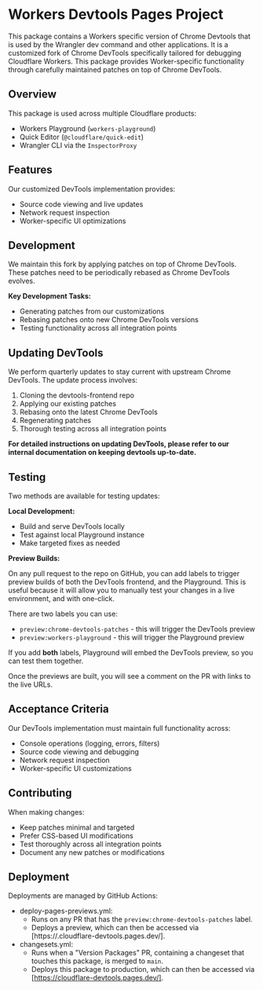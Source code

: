 # Workers Devtools Pages Project

This package contains a Workers specific version of Chrome Devtools that is used by the Wrangler dev command and other applications. It is a customized fork of Chrome DevTools specifically tailored for debugging Cloudflare Workers. This package provides Worker-specific functionality through carefully maintained patches on top of Chrome DevTools.

## Overview

This package is used across multiple Cloudflare products:

- Workers Playground (`workers-playground`)
- Quick Editor (`@cloudflare/quick-edit`)
- Wrangler CLI via the `InspectorProxy`

## Features

Our customized DevTools implementation provides:

- Source code viewing and live updates
- Network request inspection
- Worker-specific UI optimizations

## Development

We maintain this fork by applying patches on top of Chrome DevTools. These patches need to be periodically rebased as Chrome DevTools evolves.

**Key Development Tasks:**

- Generating patches from our customizations
- Rebasing patches onto new Chrome DevTools versions
- Testing functionality across all integration points

## Updating DevTools

We perform quarterly updates to stay current with upstream Chrome DevTools. The update process involves:

1. Cloning the devtools-frontend repo
2. Applying our existing patches
3. Rebasing onto the latest Chrome DevTools
4. Regenerating patches
5. Thorough testing across all integration points

**For detailed instructions on updating DevTools, please refer to our internal documentation on keeping devtools up-to-date.**

## Testing

Two methods are available for testing updates:

**Local Development:**

- Build and serve DevTools locally
- Test against local Playground instance
- Make targeted fixes as needed

**Preview Builds:**

On any pull request to the repo on GitHub, you can add labels to trigger preview builds of both the DevTools frontend, and the Playground. This is useful because it will allow you to manually test your changes in a live environment, and with one-click.

There are two labels you can use:

- `preview:chrome-devtools-patches` - this will trigger the DevTools preview
- `preview:workers-playground` - this will trigger the Playground preview

If you add **both** labels, Playground will embed the DevTools preview, so you can test them together.

Once the previews are built, you will see a comment on the PR with links to the live URLs.

## Acceptance Criteria

Our DevTools implementation must maintain full functionality across:

- Console operations (logging, errors, filters)
- Source code viewing and debugging
- Network request inspection
- Worker-specific UI customizations

## Contributing

When making changes:

- Keep patches minimal and targeted
- Prefer CSS-based UI modifications
- Test thoroughly across all integration points
- Document any new patches or modifications

## Deployment

Deployments are managed by GitHub Actions:

- deploy-pages-previews.yml:
  - Runs on any PR that has the `preview:chrome-devtools-patches` label.
  - Deploys a preview, which can then be accessed via [https://<SHA>.cloudflare-devtools.pages.dev/].
- changesets.yml:
  - Runs when a "Version Packages" PR, containing a changeset that touches this package, is merged to `main`.
  - Deploys this package to production, which can then be accessed via [https://cloudflare-devtools.pages.dev/].
